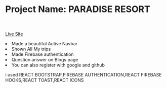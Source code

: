 # Project Name: PARADISE RESORT <br></br>
[Live Site](https://taupe-begonia-1c6b13.netlify.app/)
 
 <li>Made a beautiful Active Navbar</li>
 <li>Shown All My trips </li>
 <li>Made Firebase authentication</li>
 <li>Question answer on Blogs page</li>
 <li>You can also register with google and github</li>
 <p>i used REACT BOOTSTRAP,FIREBASE AUTHENTICATION,REACT FIREBASE HOOKS,REACT TOAST,REACT ICONS</p>